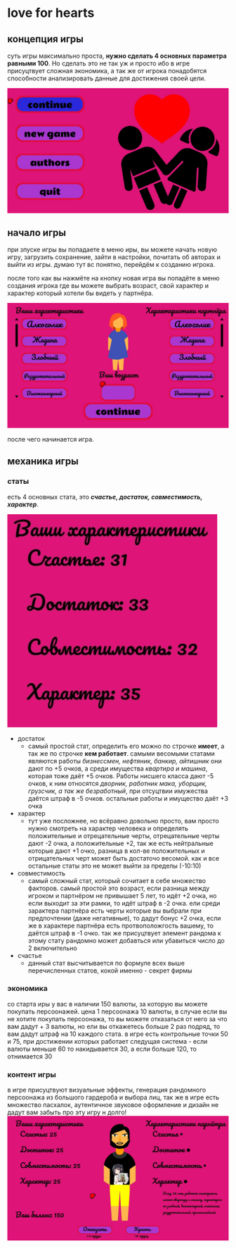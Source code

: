 # love for hearts
## концепция игры
суть игры максимально проста, **нужно сделать 4 основных параметра 
равными 100**. Но сделать это не так уж и просто ибо в игре присуцтвует
сложная экономика, а так же от игрока понадобятся способности 
анализировать данные для достижения своей цели.

![image](readme%20images/menu.jpg)
## начало игры
при зпуске игры вы попадаете в меню иры, вы можете начать новую игру,
загрузить сохранение, зайти в настройки, почитать об авторах и
выйти из игры. думаю тут вс понятно, перейдём к созданию игрока.

после того как вы нажмёте на кнопку новая игра вы попадёте в меню создания
игрока где вы можете выбрать возраст, свой характер и характер который
хотели бы видеть у партнёра.

![image4](readme%20images/you.jpg)

после чего начинается игра.
## механика игры
### статы
есть 4 основных стата, это **_счастье, достаток, совместимость,
 характер_**.
 
![image2](readme%20images/stats.jpg)

* достаток
   * самый простой стат, определить его можно по строчке **имеет**, 
    а так же по строчке **кем работает**. самыми весомыми статами 
    являются работы _бизнессмен, нефтяник, банкир, айтишник_ они
    дают по +5 очков, а среди имущества _квартира и машина_, которая
    тоже даёт +5 очков. Работы нисшего класса дают -5 очков, к ним
    относятся _дворник, работник мака, уборщик, грузсчик, а так же
    безработный_, при отсуцтвии имужества даётся штраф в -5 очков.
    остальные работы и имущество даёт +3 очка
* характер
   * тут уже посложнее, но всёравно довольно просто, вам просто нужно
   смотреть на характер человека и определять положительные и 
   отрецательные черты, отрецательные черты дают -2 очка, а положительные
   +2, так же есть нейтральные которые дают +1 очко, разница в кол-ве
   положительных и отрицательных черт может быть достаточо весомой.
   как и все остальные статы это не может выйти за пределы (-10:10)
* совместимость
   * самый сложный стат, который сочитает в себе множество факторов.
   самый простой это возраст, если разница между игроком и партнёром
   не привышает 5 лет, то идёт +2 очка, но если выходит за эти рамки,
   то идёт штраф в -2 очка. ели среди зарактера партнёра есть 
   черты которые вы выбрали при предпочтении (даже негативные), то 
   дадут бонус +2 очка, если же в характере партнёра есть протвоположгость
   вашему, то даётся штраф в -1 очко. так же присуцтвует элемент рандома 
   к этому стату рандомно может добавться или убавиться число до 2 включительно
* счастье
   * данный стат высчитывается по формуле всех выше перечисленных статов,
   кокой именно - секрет фирмы
### экономика
со старта иры у вас в наличии 150 валюты, за которую вы можете покупать 
персоонажей. цена 1 персоонажа 10 валюты, в случае если вы не хотите покупать
персоонажа, то вы можете отказаться от него за что вам дадут + 3 валюты,
но ели вы откажетесь больше 2 раз подряд, то вам дадут штраф на 10 каждого
стата. в игре есть контрольные точки 50 и 75, при достижении которых
работает следущая система - если валюты меньше 60 
то накидывается 30, а если больше 120, то отнимается 30
### контент игры
в игре присуцтвуют визуальные эффекты, генерация рандомного персоонажа
из большого гардероба и выбора лиц, так же в игре есть множество пасхалок,
аутентичное звуковое оформление и дизайн не дадут вам забыть про эту игру
н долго!
![image3](readme%20images/play.jpg)

